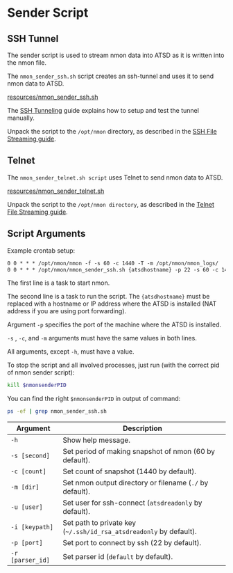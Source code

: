 # Sender Script

## SSH Tunnel

The sender script is used to stream nmon data into ATSD as it is written into the nmon file.

The `nmon_sender_ssh.sh` script creates an ssh-tunnel and uses it to send nmon data to ATSD.

[resources/nmon_sender_ssh.sh](https://github.com/axibase/nmon/blob/master/nmon_sender_ssh.sh)

The [SSH Tunneling](./ssh-tunneling.md) guide explains how to setup and test the tunnel manually.

Unpack the script to the `/opt/nmon` directory, as described in the [SSH File Streaming guide](file-streaming.md).

## Telnet

The `nmon_sender_telnet.sh script` uses Telnet to send nmon data to ATSD.

[resources/nmon_sender_telnet.sh](https://github.com/axibase/nmon/blob/master/nmon_sender_telnet.sh)

Unpack the script to the `/opt/nmon directory`, as described in the [Telnet File Streaming guide](file-streaming.md).

## Script Arguments

Example crontab setup:

```txt
0 0 * * * /opt/nmon/nmon -f -s 60 -c 1440 -T -m /opt/nmon/nmon_logs/
0 0 * * * /opt/nmon/nmon_sender_ssh.sh {atsdhostname} -p 22 -s 60 -c 1440 -m /opt/nmon/nmon_logs/ -i /opt/nmon/id_rsa_atsdreadonly >>/opt/nmon/full.log 2>&1
```

The first line is a task to start nmon.

The second line is a task to run the script. The `{atsdhostname}` must be replaced with a hostname or IP address where the ATSD is installed (NAT address if you are using port forwarding).

Argument `-p` specifies the port of the machine where the ATSD is installed.

`-s` , `-c`, and `-m` arguments must have the same values in both lines.

All arguments, except `-h`, must have a value.

To stop the script and all involved processes, just run (with the correct pid of nmon sender script):

```sh
kill $nmonsenderPID
```

You can find the right `$nmonsenderPID` in output of command:

```sh
ps -ef | grep nmon_sender_ssh.sh
```

| Argument | Description |
| --- | --- |
|  `-h`  |  Show help message.  |
|  `-s [second]`  |  Set period of making snapshot of nmon (60 by default).  |
|  `-c [count]`  |  Set count of snapshot (1440 by default).  |
|  `-m [dir]`  |  Set nmon output directory or filename (`./` by default).  |
|  `-u [user]`  |  Set user for ssh-connect (`atsdreadonly` by default).  |
|  `-i [keypath]`  |  Set path to private key (`~/.ssh/id_rsa_atsdreadonly` by default).  |
|  `-p [port]`  |  Set port to connect by ssh (22 by default).  |
|  `-r [parser_id]`  |  Set parser id (`default` by default).  |
